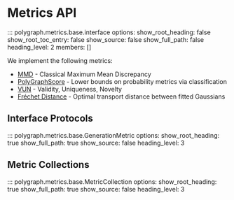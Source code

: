 # Metrics API

::: polygraph.metrics.base.interface
    options:
        show_root_heading: false
        show_root_toc_entry: false
        show_source: false
        show_full_path: false
        heading_level: 2
        members: []

We implement the following metrics: 

- [MMD](mmd.md) - Classical Maximum Mean Discrepancy
- [PolyGraphScore](polygraphscore.md) - Lower bounds on probability metrics via classification
- [VUN](vun.md) - Validity, Uniqueness, Novelty
- [Fréchet Distance](frechet.md) - Optimal transport distance between fitted Gaussians

## Interface Protocols

::: polygraph.metrics.base.GenerationMetric
    options:
        show_root_heading: true
        show_full_path: true
        show_source: false
        heading_level: 3


## Metric Collections

::: polygraph.metrics.base.MetricCollection
    options:
        show_root_heading: true
        show_full_path: true
        show_source: false
        heading_level: 3